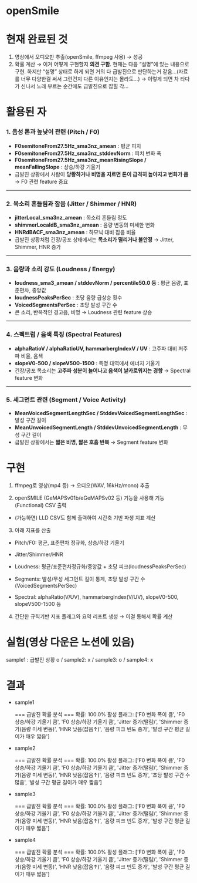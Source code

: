 # openSmile
# 현재 완료된 것
1. 영상에서 오디오만 추출(openSmile, ffmpeg 사용) → 성공
2. 확률 계산 → 이거 어떻게 구현할지 **의견 구함**. 현재는 다음 “설명”에 있는 내용으로 구현. 하지만 “설명” 상태로 하게 되면 거의 다 급발진으로 판단하는거 같음…(자료를 너무 다양한걸 써서 그런건지 다른 이유인지는 몰라도…) → 이렇게 되면 차 타다가 신나서 노래 부르는 순간에도 급발진으로 잡힐 각…

# 활용된 자
### 1️. **음성 톤과 높낮이 관련 (Pitch / F0)**

- **F0semitoneFrom27.5Hz_sma3nz_amean** : 평균 피치
- **F0semitoneFrom27.5Hz_sma3nz_stddevNorm** : 피치 변화 폭
- **F0semitoneFrom27.5Hz_sma3nz_meanRisingSlope / meanFallingSlope** : 상승/하강 기울기
- 급발진 상황에서 사람이 **당황하거나 비명을 지르면 톤이 급격히 높아지고 변화가 큼** → F0 관련 feature 중요

---

### 2️. **목소리 흔들림과 잡음 (Jitter / Shimmer / HNR)**

- **jitterLocal_sma3nz_amean** : 목소리 흔들림 정도
- **shimmerLocaldB_sma3nz_amean** : 음량 변동의 미세한 변화
- **HNRdBACF_sma3nz_amean** : 하모닉 대비 잡음 비율
- 급발진 상황처럼 긴장/공포 상태에서는 **목소리가 떨리거나 불안정** → Jitter, Shimmer, HNR 증가

---

### 3️. **음량과 소리 강도 (Loudness / Energy)**

- **loudness_sma3_amean / stddevNorm / percentile50.0 등** : 평균 음량, 표준편차, 중앙값
- **loudnessPeaksPerSec** : 초당 음량 급상승 횟수
- **VoicedSegmentsPerSec** : 초당 발성 구간 수
- 큰 소리, 반복적인 경고음, 비명 → Loudness 관련 feature 상승

---

### 4️. **스펙트럼 / 음색 특징 (Spectral Features)**

- **alphaRatioV / alphaRatioUV, hammarbergIndexV / UV** : 고주파 대비 저주파 비율, 음색
- **slopeV0-500 / slopeV500-1500** : 특정 대역에서 에너지 기울기
- 긴장/공포 목소리는 **고주파 성분이 늘어나고 음색이 날카로워지는 경향** → Spectral feature 변화

---

### 5️. **세그먼트 관련 (Segment / Voice Activity)**

- **MeanVoicedSegmentLengthSec / StddevVoicedSegmentLengthSec** : 발성 구간 길이
- **MeanUnvoicedSegmentLength / StddevUnvoicedSegmentLength** : 무성 구간 길이
- 급발진 상황에서는 **짧은 비명, 짧은 호흡 반복** → Segment feature 변화

# 구현
1. ffmpeg로 영상(mp4 등) → 오디오(WAV, 16kHz/mono) 추출

2. openSMILE (GeMAPSv01b/eGeMAPSv02 등) 기능을 사용해 기능(Functional) CSV 출력

- (가능하면) LLD CSV도 함께 출력하여 시간축 기반 파생 지표 계산

3. 아래 지표를 산출

- Pitch/F0: 평균, 표준편차 정규화, 상승/하강 기울기

- Jitter/Shimmer/HNR

- Loudness: 평균/표준편차정규화/중앙값 + 초당 피크(loudnessPeaksPerSec)

- Segments: 발성/무성 세그먼트 길이 통계, 초당 발성 구간 수(VoicedSegmentsPerSec)

- Spectral: alphaRatio(V/UV), hammarbergIndex(V/UV), slopeV0-500, slopeV500-1500 등

4. 간단한 규칙기반 지표 플래그와 요약 리포트 생성 → 이걸 통해서 확률 계산

# 실험(영상 다운은 노션에 있음)

sample1 : 급발진 상황 o / sample2: x / sample3: o / sample4: x

# 결과

- sample1
    
    === 급발진 확률 분석 ===
    확률: 100.0%
    활성 플래그: ['F0 변화 폭이 큼', 'F0 상승/하강 기울기 큼', 'F0 상승/하강 기울기 큼', 'Jitter 증가(떨림)', 'Shimmer 증가(음량 미세 변동)', 'HNR 낮음(잡음↑)', '음량 피크 빈도 증가', '발성 구간 평균 길이가 매우 짧음']
    
- sample2
    
    === 급발진 확률 분석 ===
    확률: 100.0%
    활성 플래그: ['F0 변화 폭이 큼', 'F0 상승/하강 기울기 큼', 'F0 상승/하강 기울기 큼', 'Jitter 증가(떨림)', 'Shimmer 증가(음량 미세 변동)', 'HNR 낮음(잡음↑)', '음량 피크 빈도 증가', '초당 발성 구간 수 많음', '발성 구간 평균 길이가 매우 짧음']
    
- sample3
    
    === 급발진 확률 분석 ===
    확률: 100.0%
    활성 플래그: ['F0 변화 폭이 큼', 'F0 상승/하강 기울기 큼', 'F0 상승/하강 기울기 큼', 'Jitter 증가(떨림)', 'Shimmer 증가(음량 미세 변동)', 'HNR 낮음(잡음↑)', '음량 피크 빈도 증가', '발성 구간 평균 길이가 매우 짧음']
    
- sample4
    
    === 급발진 확률 분석 ===
    확률: 100.0%
    활성 플래그: ['F0 변화 폭이 큼', 'F0 상승/하강 기울기 큼', 'F0 상승/하강 기울기 큼', 'Jitter 증가(떨림)', 'Shimmer 증가(음량 미세 변동)', 'HNR 낮음(잡음↑)', '음량 피크 빈도 증가', '발성 구간 평균 길이가 매우 짧음']
